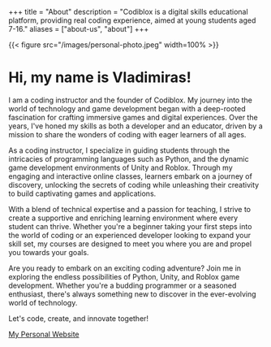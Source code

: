 +++
title = "About"
description = "Codiblox is a digital skills educational platform, providing real coding experience, aimed at young students aged 7-16."
aliases = ["about-us", "about"]
+++

{{< figure src="/images/personal-photo.jpeg" width=100% >}}

# **Hi, my name is Vladimiras!**

I am a coding instructor and the founder of Codiblox. My journey into the world of technology and game development began with a deep-rooted fascination for crafting immersive games and digital experiences. Over the years, I've honed my skills as both a developer and an educator, driven by a mission to share the wonders of coding with eager learners of all ages.

As a coding instructor, I specialize in guiding students through the intricacies of programming languages such as Python, and the dynamic game development environments of Unity and Roblox. Through my engaging and interactive online classes, learners embark on a journey of discovery, unlocking the secrets of coding while unleashing their creativity to build captivating games and applications.

With a blend of technical expertise and a passion for teaching, I strive to create a supportive and enriching learning environment where every student can thrive. Whether you're a beginner taking your first steps into the world of coding or an experienced developer looking to expand your skill set, my courses are designed to meet you where you are and propel you towards your goals.

Are you ready to embark on an exciting coding adventure? Join me in exploring the endless possibilities of Python, Unity, and Roblox game development. Whether you're a budding programmer or a seasoned enthusiast, there's always something new to discover in the ever-evolving world of technology.

Let's code, create, and innovate together!


[My Personal Website](https://vladimiras.com/)
